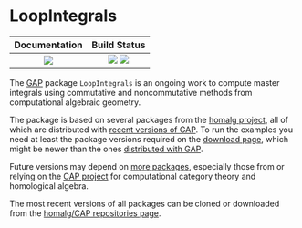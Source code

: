 # LoopIntegrals

| **Documentation**                                                 | **Build Status**                                                                                |
|:-----------------------------------------------------------------:|:-----------------------------------------------------------------------------------------------:|
| [![][docs-stable-img]][docs-stable-url]                           | [![][circle-ci-img]][circle-ci-url] [![][codecov-img]][codecov-url] |

The [GAP](https://www.gap-system.org/) package `LoopIntegrals` is an ongoing work to compute master integrals using commutative and noncommutative methods from computational algebraic geometry.

The package is based on several packages from the [homalg project](https://github.com/homalg-project/homalg_project), all of which are distributed with [recent versions of GAP](https://www.gap-system.org/Releases/index.html). To run the examples you need at least the package versions required on the [download page](https://homalg-project.github.io/LoopIntegrals/), which might be newer than the ones [distributed with GAP](https://www.gap-system.org/Packages/packages.html).

Future versions may depend on [more packages](https://github.com/homalg-project/LoopIntegrals/blob/master/.circleci/config.yml#L12), especially those from or relying on the [CAP project](https://github.com/homalg-project/CAP_project) for computational category theory and homological algebra.

The most recent versions of all packages can be cloned or downloaded from the [homalg/CAP repositories page](https://github.com/homalg-project).

[docs-stable-img]: https://img.shields.io/badge/docs-stable-blue.svg
[docs-stable-url]: https://homalg-project.github.io/LoopIntegrals/doc/chap0.html

[circle-ci-img]: https://circleci.com/gh/homalg-project/LoopIntegrals.svg?branch=master
[circle-ci-url]: https://circleci.com/gh/homalg-project/LoopIntegrals

[codecov-img]: https://codecov.io/gh/homalg-project/LoopIntegrals/branch/master/graph/badge.svg
[codecov-url]: https://codecov.io/gh/homalg-project/LoopIntegrals
